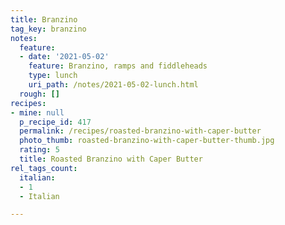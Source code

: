 ```yaml
---
title: Branzino
tag_key: branzino
notes:
  feature:
  - date: '2021-05-02'
    feature: Branzino, ramps and fiddleheads
    type: lunch
    uri_path: /notes/2021-05-02-lunch.html
  rough: []
recipes:
- mine: null
  p_recipe_id: 417
  permalink: /recipes/roasted-branzino-with-caper-butter
  photo_thumb: roasted-branzino-with-caper-butter-thumb.jpg
  rating: 5
  title: Roasted Branzino with Caper Butter
rel_tags_count:
  italian:
  - 1
  - Italian

---
```


